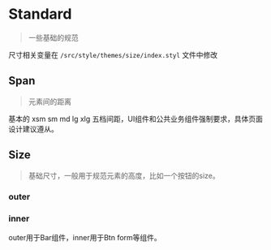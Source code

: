 # Standard

> 一些基础的规范

尺寸相关变量在 `/src/style/themes/size/index.styl` 文件中修改

## Span

> 元素间的距离

<v-code :code="gap.join(' ')"></v-code>

基本的 xsm sm md lg xlg 五档间距，UI组件和公共业务组件强制要求，具体页面设计建议遵从。

## Size

> 基础尺寸，一般用于规范元素的高度，比如一个按钮的size。

### outer

<v-code :code="size_o.join(' ')"></v-code>

### inner

<v-code :code="size.join(' ')"></v-code>

outer用于Bar组件，inner用于Btn form等组件。

<script>
  import style from '@/style/index.styl';

  export default {
    data() {
      let { gap_xsm, gap_sm, gap_md, gap_lg, gap_xlg, size_sm, size_md, size_lg, size_o_sm, size_o_md, size_o_lg } = style
      return {
        gap: [gap_xsm, gap_sm, gap_md, gap_lg, gap_xlg],
        size: [size_sm, size_md, size_lg],
        size_o: [size_o_sm, size_o_md, size_o_lg]
      }
    }
  }
</script>